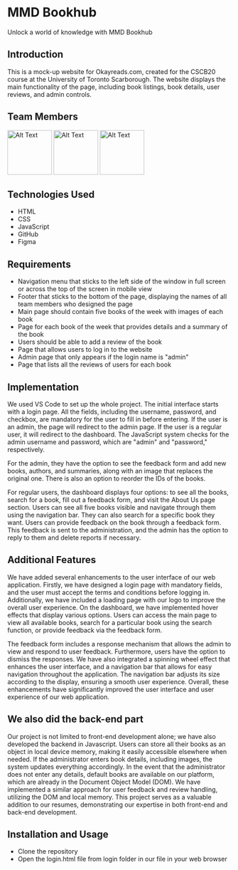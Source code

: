 
# MMD Bookhub
Unlock a world of knowledge with MMD Bookhub

## Introduction
This is a mock-up website for Okayreads.com, created for the CSCB20 course at the University of Toronto Scarborough. The website displays the main functionality of the page, including book listings, book details, user reviews, and admin controls.

## Team Members
<img src="https://media.licdn.com/dms/image/C5603AQHMhJncxxeY3A/profile-displayphoto-shrink_800_800/0/1663289948994?e=1684972800&v=beta&t=cpDEjc4DL4Dhc--DfZ_r7oyjIy9GJrSo_QYqUVIb6A0" alt="Alt Text" width="100" height="100">
<img src="https://media.licdn.com/dms/image/D4E03AQGLX4XTXXtxuw/profile-displayphoto-shrink_800_800/0/1664589405625?e=2147483647&v=beta&t=u1pgYNx9ocx-9r6OA6KNGlOTBCscGKXJwXEMEAvUPJo" alt="Alt Text" width="100" height="100">
<img src="https://media.licdn.com/dms/image/C4D03AQELfU_A2YgpRA/profile-displayphoto-shrink_800_800/0/1663035659765?e=2147483647&v=beta&t=Vf84bxm6GAVkhqtDHvaH0tuP_9G9rPHTmoXnYhhfiIo" alt="Alt Text" width="100" height="100">

## Technologies Used
- HTML
- CSS
- JavaScript
- GitHub
- Figma

## Requirements
- Navigation menu that sticks to the left side of the window in full screen or across the top of the screen in mobile view
- Footer that sticks to the bottom of the page, displaying the names of all team members who designed the page
- Main page should contain five books of the week with images of each book
- Page for each book of the week that provides details and a summary of the book
- Users should be able to add a review of the book
- Page that allows users to log in to the website
- Admin page that only appears if the login name is "admin"
- Page that lists all the reviews of users for each book

## Implementation
We used VS Code to set up the whole project. The initial interface starts with a login page. All the fields, including the username, password, and checkbox, are mandatory for the user to fill in before entering. If the user is an admin, the page will redirect to the admin page. If the user is a regular user, it will redirect to the dashboard. The JavaScript system checks for the admin username and password, which are "admin" and "password," respectively.

For the admin, they have the option to see the feedback form and add new books, authors, and summaries, along with an image that replaces the original one. There is also an option to reorder the IDs of the books.

For regular users, the dashboard displays four options: to see all the books, search for a book, fill out a feedback form, and visit the About Us page section. Users can see all five books visible and navigate through them using the navigation bar. They can also search for a specific book they want. Users can provide feedback on the book through a feedback form. This feedback is sent to the administration, and the admin has the option to reply to them and delete reports if necessary.

## Additional Features
We have added several enhancements to the user interface of our web application. Firstly, we have designed a login page with mandatory fields, and the user must accept the terms and conditions before logging in. Additionally, we have included a loading page with our logo to improve the overall user experience. On the dashboard, we have implemented hover effects that display various options. Users can access the main page to view all available books, search for a particular book using the search function, or provide feedback via the feedback form. 

The feedback form includes a response mechanism that allows the admin to view and respond to user feedback. Furthermore, users have the option to dismiss the responses. We have also integrated a spinning wheel effect that enhances the user interface, and a navigation bar that allows for easy navigation throughout the application. The navigation bar adjusts its size according to the display, ensuring a smooth user experience. Overall, these enhancements have significantly improved the user interface and user experience of our web application.

## We also did the back-end part
Our project is not limited to front-end development alone; we have also developed the backend in Javascript. Users can store all their books as an object in local device memory, making it easily accessible elsewhere when needed. If the administrator enters book details, including images, the system updates everything accordingly. In the event that the administrator does not enter any details, default books are available on our platform, which are already in the Document Object Model (DOM). We have implemented a similar approach for user feedback and review handling, utilizing the DOM and local memory. This project serves as a valuable addition to our resumes, demonstrating our expertise in both front-end and back-end development.

## Installation and Usage
- Clone the repository
- Open the login.html file from login folder in our file in your web browser
